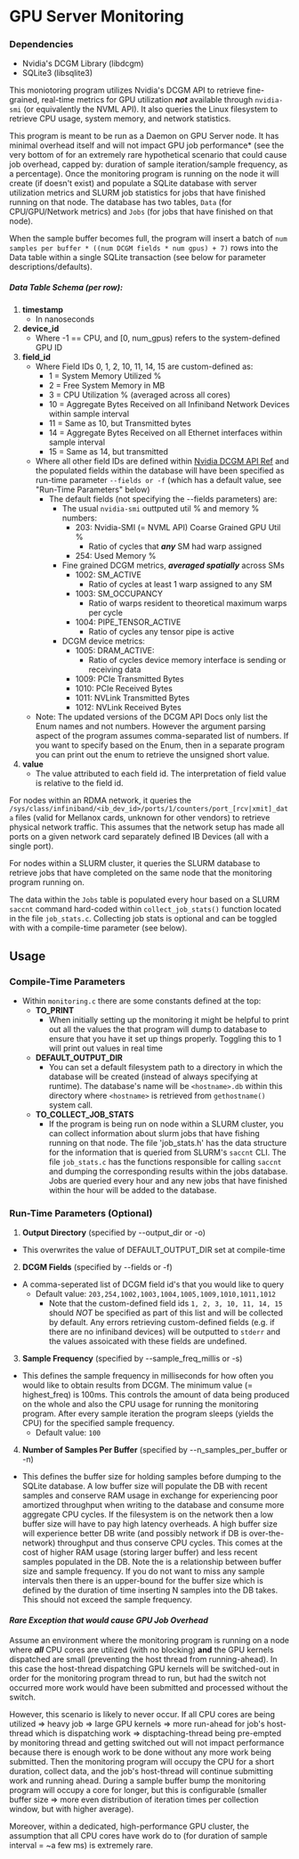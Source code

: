 # GPU Server Monitoring

### Dependencies
- Nvidia's DCGM Library (libdcgm)
- SQLite3 (libsqlite3)

This moniotoring program utilizes Nvidia's DCGM API to retrieve fine-grained, real-time metrics for GPU utilization ***not*** available through ```nvidia-smi``` (or equivalently the NVML API). It also queries the Linux filesystem to retrieve CPU usage, system memory, and network statistics.

This program is meant to be run as a Daemon on GPU Server node. It has minimal overhead itself and will not impact GPU job performance* (see the very bottom of for an extremely rare hypothetical scenario that could cause job overhead, capped by: duration of sample iteration/sample frequency, as a percentage). Once the monitoring program is running on the node it will create (if doesn't exist) and populate a SQLite database with server utilization metrics and SLURM job statistics for jobs that have finished running on that node. The database has two tables, ```Data``` (for CPU/GPU/Network metrics) and ```Jobs``` (for jobs that have finished on that node). 

When the sample buffer becomes full, the program will insert a batch of ```num samples per buffer * ((num DCGM fields * num gpus) + 7)``` rows into the Data table within a single SQLite transaction (see below for parameter descriptions/defaults). 

##### Data Table Schema (per row):
1. **timestamp** 
    - In nanoseconds
2. **device_id**
    - Where -1 == CPU, and [0, num_gpus) refers to the system-defined GPU ID
3. **field_id**
    - Where Field IDs 0, 1, 2, 10, 11, 14, 15 are custom-defined as:
        - 1 = System Memory Utilized %
        - 2 = Free System Memory in MB
        - 3 = CPU Utilization % (averaged across all cores)
        - 10 = Aggregate Bytes Received on all Infiniband Network Devices within sample interval
        - 11 = Same as 10, but Transmitted bytes
        - 14 = Aggregate Bytes Received on all Ethernet interfaces within sample interval
        - 15 = Same as 14, but transmitted
    - Where all other field IDs are defined within [Nvidia DCGM API Ref](https://docs.nvidia.com/datacenter/dcgm/2.0/dcgm-api/group__dcgmFieldIdentifiers.html#group__dcgmFieldIdentifiers) and the populated fields within the database will have been specified as run-time parameter ```--fields or -f``` (which has a default value, see "Run-Time Parameters" below)
      - The default fields (not specifying the --fields parameters) are:
        - The usual ```nvidia-smi``` outtputed util % and memory % numbers:
          - 203: Nvidia-SMI (= NVML API) Coarse Grained GPU Util %
            - Ratio of cycles that ***any*** SM had warp assigned
          - 254: Used Memory %
        - Fine grained DCGM metrics, ***averaged spatially*** across SMs
          - 1002: SM_ACTIVE
              - Ratio of cycles at least 1 warp assigned to any SM
          - 1003: SM_OCCUPANCY
              - Ratio of warps resident to theoretical maximum warps per cycle
          - 1004: PIPE_TENSOR_ACTIVE
              - Ratio of cycles any tensor pipe is active
        - DCGM device metrics:
          - 1005: DRAM_ACTIVE:
              - Ratio of cycles device memory interface is sending or receiving data
          - 1009: PCIe Transmitted Bytes
          - 1010: PCIe Received Bytes
          - 1011: NVLink Transmitted Bytes
          - 1012: NVLink Received Bytes
    - Note: The updated versions of the DCGM API Docs only list the Enum names and not numbers. However the argument parsing aspect of the program assumes comma-separated list of numbers. If you want to specify based on the Enum, then in a separate program you can print out the enum to retrieve the unsigned short value.  
4. **value**
    - The value attributed to each field id. The interpretation of field value is relative to the field id.
    
For nodes within an RDMA network, it queries the ```/sys/class/infiniband/<ib_dev_id>/ports/1/counters/port_[rcv|xmit]_data``` files (valid for Mellanox cards, unknown for other vendors) to retrieve physical network traffic. This assumes that the network setup has made all ports on a given network card separately defined IB Devices (all with a single port).


For nodes within a SLURM cluster, it queries the SLURM database to retrieve jobs that have completed on the same node that the monitoring program running on.

The data within the ```Jobs``` table is populated every hour based on a SLURM ```saccnt``` command hard-coded within ```collect_job_stats()``` function located in the file ```job_stats.c```. Collecting job stats is optional and can be toggled with with a compile-time parameter (see below).

## Usage


### Compile-Time Parameters
- Within ```monitoring.c``` there are some constants defined at the top:
    - **TO_PRINT**
        - When initially setting up the monitoring it might be helpful to print out all the values the that program will dump to database to ensure that you have it set up things properly. Toggling this to 1 will print out values in real time
    - **DEFAULT_OUTPUT_DIR**
        - You can set a default filesystem path to a directory in which the database will be created (instead of always specifying at runtime). The database's name will be ```<hostname>.db``` within this directory where ```<hostname>``` is retrieved from ```gethostname()``` system call.  
    - **TO_COLLECT_JOB_STATS**
        - If the program is being run on node within a SLURM cluster, you can collect information about slurm jobs that have fishing running on that node. The file 'job_stats.h' has the data structure for the information that is queried from SLURM's ```saccnt``` CLI. The file ```job_stats.c``` has the functions responsible for calling ```saccnt``` and dumping the corresponding results within the jobs database. Jobs are queried every hour and any new jobs that have finished within the hour will be added to the database.

### Run-Time Parameters (Optional)
1. **Output Directory** (specified by --output_dir or -o)
  - This overwrites the value of DEFAULT_OUTPUT_DIR set at compile-time
2. **DCGM Fields** (specified by --fields or -f)
  - A comma-seperated list of DCGM field id's that you would like to query
    - Default value: ```203,254,1002,1003,1004,1005,1009,1010,1011,1012```
      - Note that the custom-defined field ids ```1, 2, 3, 10, 11, 14, 15``` should *NOT* be specified as part of this list and will be collected by default. Any errors retrieving custom-defined fields (e.g. if there are no infiniband devices) will be outputted to ```stderr``` and the values assoicated with these fields are undefined.
3. **Sample Frequency** (specified by --sample_freq_millis or -s)
  - This defines the sample frequency in milliseconds for how often you would like to obtain results from DCGM. The minimum value (= highest_freq) is 100ms. This controls the amount of data being produced on the whole and also the CPU usage for running the monitoring program. After every sample iteration the program sleeps (yields the CPU) for the specified sample frequency.
    - Default value: ```100```
4. **Number of Samples Per Buffer** (specified by --n_samples_per_buffer or -n)
  - This defines the buffer size for holding samples before dumping to the SQLite database. A low buffer size will populate the DB with recent samples and conserve RAM usage in exchange for experiencing poor amortized throughput when writing to the database and consume more aggregate CPU cycles. If the filesystem is on the network then a low buffer size will have to pay high latency overheads. A high buffer size will experience better DB write (and possibly network if DB is over-the-network) throughput and thus conserve CPU cycles. This comes at the cost of higher RAM usage (storing larger buffer) and less recent samples populated in the DB. Note the is a relationship between buffer size and sample frequency. If you do not want to miss any sample intervals then there is an upper-bound for the buffer size which is defined by the duration of time inserting N samples into the DB takes. This should not exceed the sample frequency. 
  

#### *Rare Exception that would cause GPU Job Overhead*
Assume an environment where the monitoring program is running on a node where ***all*** CPU cores are utilized (with no blocking) **and** the GPU kernels dispatched are small (preventing the host thread from running-ahead). In this case the host-thread dispatching GPU kernels will be switched-out in order for the monitoring program thread to run, but had the switch not occurred more work would have been submitted and processed without the switch. 

However, this scenario is likely to never occur. If all CPU cores are being utilized => heavy job => large GPU kernels => more run-ahead for job's host-thread which is dispatching work => disptaching-thread being pre-empted by monitoring thread and getting switched out will not impact performance because there is enough work to be done without any more work being submitted. Then the monitoring program will occupy the CPU for a short duration, collect data, and the job's host-thread will continue submitting work and running ahead. During a sample buffer bump the monitoring program will occupy a core for longer, but this is configurable (smaller buffer size => more even distribution of iteration times per collection window, but with higher average). 

Moreover, within a dedicated, high-performance GPU cluster, the assumption that all CPU cores have work do to (for duration of sample interval = ~a few ms) is extremely rare.

